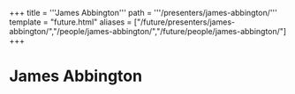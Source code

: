 +++
title = '''James Abbington'''
path = '''/presenters/james-abbington/'''
template = "future.html"
aliases = ["/future/presenters/james-abbington/","/people/james-abbington/","/future/people/james-abbington/"]
+++

<h1>James Abbington</h1>


